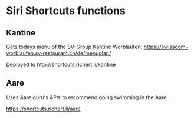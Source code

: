 # Siri Shortcuts functions


## Kantine

Gets todays menu of the SV-Group Kantine Worblaufen: https://swisscom-worblaufen.sv-restaurant.ch/de/menuplan/

Deployed to http://shortcuts.richert.li/kantine

## Aare

Uses Aare.guru's APIs to recommend going swimming in the Aare

https://shortcuts.richert.li/aare